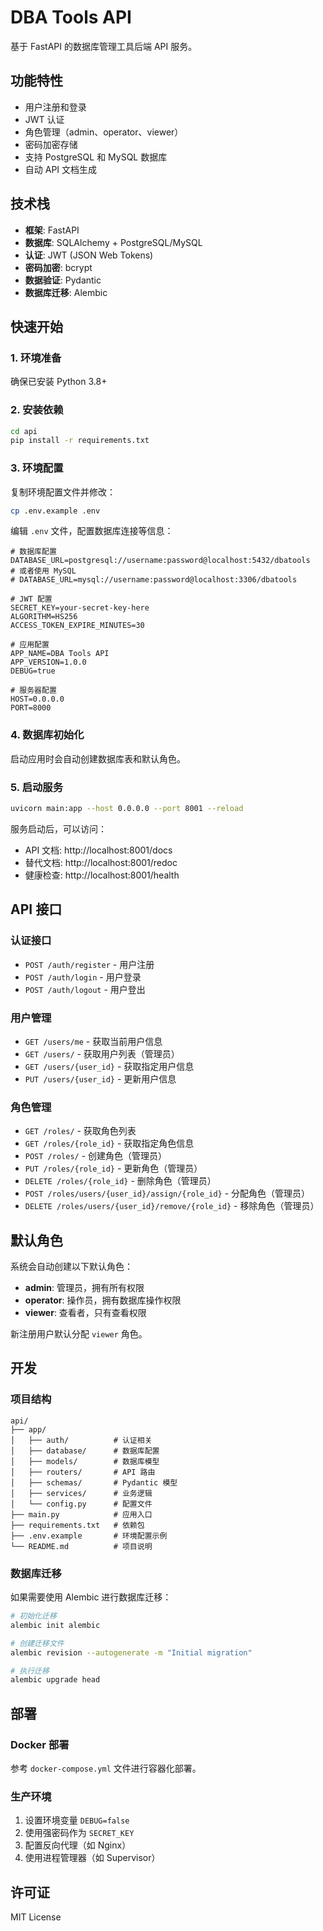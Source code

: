 # DBA Tools API

基于 FastAPI 的数据库管理工具后端 API 服务。

## 功能特性

- 用户注册和登录
- JWT 认证
- 角色管理（admin、operator、viewer）
- 密码加密存储
- 支持 PostgreSQL 和 MySQL 数据库
- 自动 API 文档生成

## 技术栈

- **框架**: FastAPI
- **数据库**: SQLAlchemy + PostgreSQL/MySQL
- **认证**: JWT (JSON Web Tokens)
- **密码加密**: bcrypt
- **数据验证**: Pydantic
- **数据库迁移**: Alembic

## 快速开始

### 1. 环境准备

确保已安装 Python 3.8+

### 2. 安装依赖

```bash
cd api
pip install -r requirements.txt
```

### 3. 环境配置

复制环境配置文件并修改：

```bash
cp .env.example .env
```

编辑 `.env` 文件，配置数据库连接等信息：

```env
# 数据库配置
DATABASE_URL=postgresql://username:password@localhost:5432/dbatools
# 或者使用 MySQL
# DATABASE_URL=mysql://username:password@localhost:3306/dbatools

# JWT 配置
SECRET_KEY=your-secret-key-here
ALGORITHM=HS256
ACCESS_TOKEN_EXPIRE_MINUTES=30

# 应用配置
APP_NAME=DBA Tools API
APP_VERSION=1.0.0
DEBUG=true

# 服务器配置
HOST=0.0.0.0
PORT=8000
```

### 4. 数据库初始化

启动应用时会自动创建数据库表和默认角色。

### 5. 启动服务

```bash
uvicorn main:app --host 0.0.0.0 --port 8001 --reload
```

服务启动后，可以访问：

- API 文档: http://localhost:8001/docs
- 替代文档: http://localhost:8001/redoc
- 健康检查: http://localhost:8001/health

## API 接口

### 认证接口

- `POST /auth/register` - 用户注册
- `POST /auth/login` - 用户登录
- `POST /auth/logout` - 用户登出

### 用户管理

- `GET /users/me` - 获取当前用户信息
- `GET /users/` - 获取用户列表（管理员）
- `GET /users/{user_id}` - 获取指定用户信息
- `PUT /users/{user_id}` - 更新用户信息

### 角色管理

- `GET /roles/` - 获取角色列表
- `GET /roles/{role_id}` - 获取指定角色信息
- `POST /roles/` - 创建角色（管理员）
- `PUT /roles/{role_id}` - 更新角色（管理员）
- `DELETE /roles/{role_id}` - 删除角色（管理员）
- `POST /roles/users/{user_id}/assign/{role_id}` - 分配角色（管理员）
- `DELETE /roles/users/{user_id}/remove/{role_id}` - 移除角色（管理员）

## 默认角色

系统会自动创建以下默认角色：

- **admin**: 管理员，拥有所有权限
- **operator**: 操作员，拥有数据库操作权限
- **viewer**: 查看者，只有查看权限

新注册用户默认分配 `viewer` 角色。

## 开发

### 项目结构

```
api/
├── app/
│   ├── auth/          # 认证相关
│   ├── database/      # 数据库配置
│   ├── models/        # 数据库模型
│   ├── routers/       # API 路由
│   ├── schemas/       # Pydantic 模型
│   ├── services/      # 业务逻辑
│   └── config.py      # 配置文件
├── main.py            # 应用入口
├── requirements.txt   # 依赖包
├── .env.example       # 环境配置示例
└── README.md          # 项目说明
```

### 数据库迁移

如果需要使用 Alembic 进行数据库迁移：

```bash
# 初始化迁移
alembic init alembic

# 创建迁移文件
alembic revision --autogenerate -m "Initial migration"

# 执行迁移
alembic upgrade head
```

## 部署

### Docker 部署

参考 `docker-compose.yml` 文件进行容器化部署。

### 生产环境

1. 设置环境变量 `DEBUG=false`
2. 使用强密码作为 `SECRET_KEY`
3. 配置反向代理（如 Nginx）
4. 使用进程管理器（如 Supervisor）

## 许可证

MIT License
